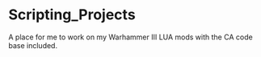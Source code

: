 # Scripting_Projects
 A place for me to work on my Warhammer III LUA mods with the CA code base included.
